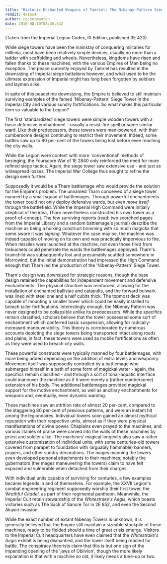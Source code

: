 ```yaml
---
title: "Historic Enchanted Weapons of Tamriel: The Nibenay-Pattern Siege Tower"
reddit: 4x16c4
author: rocketmantan
date: 2016-08-10T08:35:54Z
---
```


(Taken from the Imperial Legion Codex, IX Edition, published 3E 420)

While siege towers have been the mainstay of conquering militaries for millenia, most have been relatively simple devices, usually no more than a ladder with scaffolding and wheels. Nevertheless, kingdoms have risen and fallen thanks to these machines, with the various Empires of Man being no exception. The peace currently enjoyed by Tamriel has resulted in the downsizing of Imperial siege battalions however, and what used to be the ultimate expression of Imperial might has long been forgotten by soldiers and laymen alike.

In spite of this peacetime downsizing, the Empire is believed to still maintain surviving examples of the famed 'Nibenay-Pattern' Siege Tower in the Imperial City and various sundry fortifications. So what makes this particular item so valuable to the Legion?

The first 'standardized' siege towers were simple wooden towers with a basic defensive enchantment - usually a resist-fire spell or some similar ward. Like their predecessors, these towers were man-powered, with their cumbersome designs continuing to restrict their movement. Indeed, some battles saw up to 80 per-cent of the towers being lost before even reaching the city walls.

While the Legion were content with more 'conventional' methods of besieging, the Fourscore War of 1E 2840 only reinforced the need for more refined siege tactics. Again, the siege tower saw extensive use - and just as widespread losses. The Imperial War College thus sought to refine the design even further.

Supposedly it would be a Tharn battlemage who would provide the solution for the Empire's problem. The unnamed Tharn conceived of a siege tower manned by a small squad of battlemages. Through powerful enchantments the tower could not only deploy defensive wards, but even *move itself* through the battlefield. While the Imperial High Command were initially skeptical of the idea, Tharn nevertheless constructed his own tower as a proof-of-concept. The few surviving reports (read: two scorched pages from the Imperial Library and a random battlemage's journal) describe the machine as being a hulking construct brimming with so much magicka that some swore it was *signing*. Whatever the case may be, the machine was indeed capable of moving on its own and was practically impervious to fire. When missiles were launched at the machine, not even those fired from trebuchets could penetrate the wards the battlemages deployed. Tharn's brainchild was subsequently lost and presumably scuttled somewhere in Morrowind, but the initial demonstration had impressed the High Command enough that Tharn led the production of the 'Nibenay-Pattern' Siege Tower.

Tharn's design was downsized for strategic reasons, though the base design retained the capabilities for independent movement and defensive enchantments. The physical structure was reinforced, allowing for the installation of enchanted ballistae and catapults, and the forward bulwark was lined with steel one and a half cubits thick. The topmost deck was capable of mounting a smaller tower which could be easily installed to breach taller fortifications. Interestingly enough, the Nibenay Pattern was never designed to be collapsible unlike its predecessors. While the specifics remain classified, scholars believe that the tower possessed some sort of enchantment which conferred basic suspension, allowing for radically-increased maneuverability. This theory is corroborated by numerous accounts depicting the siege towers being transported intact along roads and plains; in fact, these towers were used as mobile fortifications as often as they were used to breach city walls.

These powerful constructs were typically manned by four battlemages, with more being added depending on the addition of extra levels and weaponry. Movement itself was supposedly controlled by a battlemage who submerged himself in a bath of some form of magickal water - again, the specifics remain classified - and through a sort of tonal-aquatic interface could maneuver the machine as if it were merely a (rather cumbersome) extension of his body. The additional battlemages provided magickal support for the motive enchantment, as well as ancillary enchantments for weapons and, eventually, even dynamic warding.

These machines saw an attrition rate of almost 20 per-cent, compared to the staggering 80 per-cent of previous patterns, and were an instant hit among the legionnaires. Individual towers soon gained an almost mythical reputation with their respective units, almost as if they were physical manifestations of divine power. Chaplains even prayed to the machines, and various litanies of praise were carved into the walls of these machines by priest and soldier alike. The machines' magical longevity also saw a rather extensive customization of individual units, with some centuries-old towers covered from parapet to foundation with (arguably flammable) banners, prayers, and other sundry decorations. The mages manning the towers even developed personal attachments to their machines; notably the gubernators (the mages maneuvering the towers) claim to have felt exposed and vulnerable when detached from their charges.

With individual units capable of surviving for centuries, a few examples became legends in and of themselves. For example, the XXVII Legion's combat engineering regiment supposedly worship their first tower, the *Wrathful Citadel*, as part of their regimental pantheon. Meanwhile, the Imperial Cult retain stewardship of the *Whitestrake's Aegis*, which boasts victories such as The Sack of Sancre Tor in 2E 852, and even the Second Akaviri Invasion.

While the exact number of extant Nibenay Towers is unknown, it is generally believed that the Empire still maintain a sizeable stockpile of these machines, ready to be fielded should a time of great crisis emerge. Visitors to the Imperial Cult headquarters have even claimed that the *Whitestrake's Aegis* exhibit is being dismantled, and the tower itself being readied for battle. The conspiracy theorists claim that this is but one sign of the impending opening of the 'jaws of Oblivion', though the more likely explanation is that with a machine so old, it likely needs a tune-up or two.

